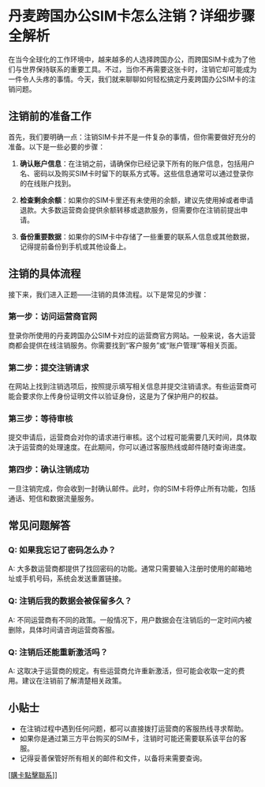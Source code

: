 # 丹麦跨国办公SIM卡怎么注销？详细步骤全解析

在当今全球化的工作环境中，越来越多的人选择跨国办公，而跨国SIM卡成为了他们与世界保持联系的重要工具。不过，当你不再需要这张卡时，注销它却可能成为一件令人头疼的事情。今天，我们就来聊聊如何轻松搞定丹麦跨国办公SIM卡的注销问题。

## 注销前的准备工作

首先，我们要明确一点：注销SIM卡并不是一件复杂的事情，但你需要做好充分的准备。以下是一些必要的步骤：

1. **确认账户信息**：在注销之前，请确保你已经记录下所有的账户信息，包括用户名、密码以及购买SIM卡时留下的联系方式等。这些信息通常可以通过登录你的在线账户找到。

2. **检查剩余余额**：如果你的SIM卡里还有未使用的余额，建议先使用掉或者申请退款。大多数运营商会提供余额转移或退款服务，但需要你在注销前提出申请。

3. **备份重要数据**：如果你的SIM卡中存储了一些重要的联系人信息或其他数据，记得提前备份到手机或其他设备上。

## 注销的具体流程

接下来，我们进入正题——注销的具体流程。以下是常见的步骤：

### 第一步：访问运营商官网

登录你所使用的丹麦跨国办公SIM卡对应的运营商官方网站。一般来说，各大运营商都会提供在线注销服务。你需要找到“客户服务”或“账户管理”等相关页面。

### 第二步：提交注销请求

在网站上找到注销选项后，按照提示填写相关信息并提交注销请求。有些运营商可能会要求你上传身份证明文件以验证身份，这是为了保护用户的权益。

### 第三步：等待审核

提交申请后，运营商会对你的请求进行审核。这个过程可能需要几天时间，具体取决于运营商的处理速度。在此期间，你可以通过客服热线或邮件随时查询进度。

### 第四步：确认注销成功

一旦注销完成，你会收到一封确认邮件。此时，你的SIM卡将停止所有功能，包括通话、短信和数据流量服务。

## 常见问题解答

### Q: 如果我忘记了密码怎么办？
A: 大多数运营商都提供了找回密码的功能。通常只需要输入注册时使用的邮箱地址或手机号码，系统会发送重置链接。

### Q: 注销后我的数据会被保留多久？
A: 不同运营商有不同的政策。一般情况下，用户数据会在注销后的一定时间内被删除，具体时间请咨询运营商客服。

### Q: 注销后还能重新激活吗？
A: 这取决于运营商的规定。有些运营商允许重新激活，但可能会收取一定的费用。建议在注销前了解清楚相关政策。

## 小贴士

- 在注销过程中遇到任何问题，都可以直接拨打运营商的客服热线寻求帮助。
- 如果你是通过第三方平台购买的SIM卡，注销时可能还需要联系该平台的客服。
- 记得妥善保管好所有相关的邮件和文件，以备将来需要查询。

[[購卡點擊聯系](https://t.me/s/esim1088)]]